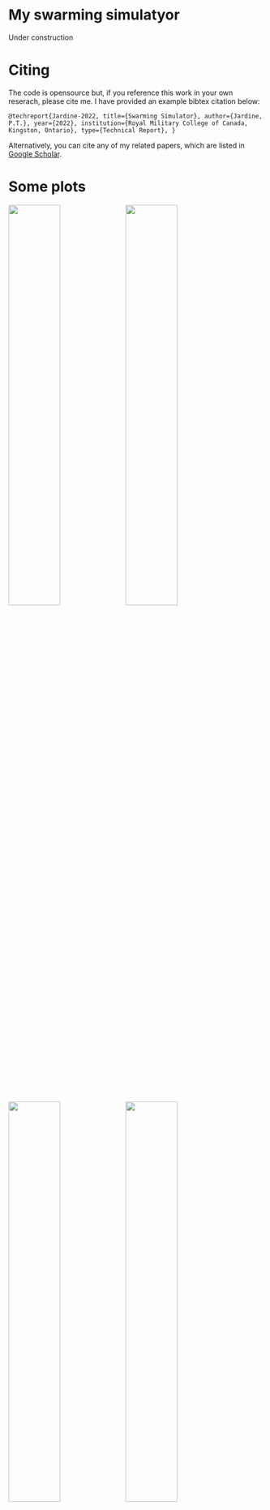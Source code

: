 # My swarming simulatyorUnder construction# CitingThe code is opensource but, if you reference this work in your own reserach, please cite me. I have provided an example bibtex citation below:`@techreport{Jardine-2022,  title={Swarming Simulator},  author={Jardine, P.T.},  year={2022},  institution={Royal Military College of Canada, Kingston, Ontario},  type={Technical Report},}`Alternatively, you can cite any of my related papers, which are listed in [Google Scholar](https://scholar.google.com/citations?hl=en&user=RGlv4ZUAAAAJ&view_op=list_works&sortby=pubdate).# Some plots<p float="center">  <img src="https://github.com/tjards/swarming_sim/blob/master/Figs/animation_reynolds_01.gif" width="45%" />    <img src="https://github.com/tjards/swarming_sim/blob/master/Figs/animation_saber_01.gif" width="45%" /></p><p float="center">  <img src="https://github.com/tjards/swarming_sim/blob/master/Figs/animation_circle_01.gif" width="45%" />    <img src="https://github.com/tjards/swarming_sim/blob/master/Figs/animation_lemni_01.gif" width="45%" /></p><p float="center">  <img src="https://github.com/tjards/swarming_sim/blob/master/Figs/animation_static_01.gif" width="45%" />  <img src="https://github.com/tjards/swarming_sim/blob/master/Figs/Figure_static_01.png" width="45%" /></p> 